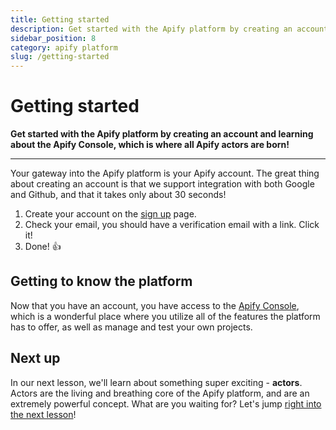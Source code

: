 ```yaml
---
title: Getting started
description: Get started with the Apify platform by creating an account and learning about the Apify Console, which is where all Apify actors are born!
sidebar_position: 8
category: apify platform
slug: /getting-started
---
```


# [](#getting-started) Getting started

**Get started with the Apify platform by creating an account and learning about the Apify Console, which is where all Apify actors are born!**

---

Your gateway into the Apify platform is your Apify account. The great thing about creating an account is that we support integration with both Google and Github, and that it takes only about 30 seconds!

1. Create your account on the [sign up](https://console.apify.com/sign-up?asrc=developers_portal) page.
2. Check your email, you should have a verification email with a link. Click it!
3. Done! 👍

## [](#getting-to-know-the-platform) Getting to know the platform

Now that you have an account, you have access to the [Apify Console](https://console.apify.com?asrc=developers_portal), which is a wonderful place where you utilize all of the features the platform has to offer, as well as manage and test your own projects.

## [](#next) Next up

In our next lesson, we'll learn about something super exciting - **actors**. Actors are the living and breathing core of the Apify platform, and are an extremely powerful concept. What are you waiting for? Let's jump [right into the next lesson](./actors.md)!
